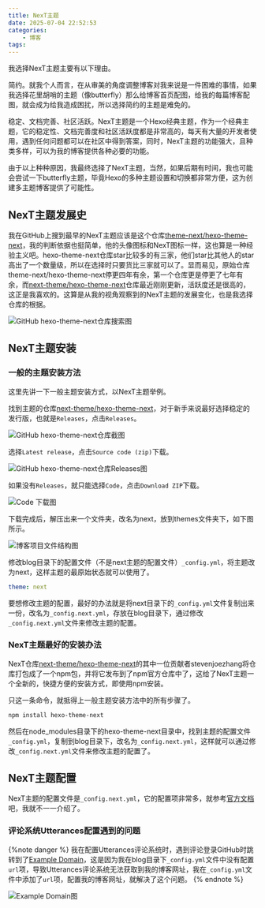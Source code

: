```yaml
---
title: NexT主题
date: 2025-07-04 22:52:53
categories:
    - 博客
tags:
---
```


我选择NexT主题主要有以下理由。

简约。就我个人而言，在从审美的角度调整博客对我来说是一件困难的事情，如果我选择花里胡哨的主题（像butterfly）那么给博客首页配图，给我的每篇博客配图，就会成为给我造成困扰，所以选择简约的主题是难免的。

稳定、文档完善、社区活跃。NexT主题是一个Hexo经典主题，作为一个经典主题，它的稳定性、文档完善度和社区活跃度都是非常高的，每天有大量的开发者使用，遇到任何问题都可以在社区中得到答案，同时，NexT主题的功能强大，且种类多样，可以为我的博客提供各种必要的功能。

由于以上种种原因，我最终选择了NexT主题，当然，如果后期有时间，我也可能会尝试一下butterfly主题，毕竟Hexo的多种主题设置和切换都非常方便，这为创建多主题博客提供了可能性。

<!-- more -->

## NexT主题发展史

我在GitHub上搜到最早的NexT主题应该是这个仓库[theme-next/hexo-theme-next](https://github.com/theme-next/hexo-theme-next)，我的判断依据也挺简单，他的头像图标和NexT图标一样，这也算是一种经验主义吧。hexo-theme-next仓库star比较多的有三家，他们star比其他人的star高出了一个数量级，所以在选择时只要货比三家就可以了。显而易见，原始仓库theme-next/hexo-theme-next停更四年有余，第一个仓库更是停更了七年有余，而[next-theme/hexo-theme-next](https://github.com/next-theme/hexo-theme-next)仓库最近刚刚更新，活跃度还是很高的，这正是我喜欢的。这算是从我的视角观察到的NexT主题的发展变化，也是我选择仓库的根据。

![GitHub hexo-theme-next仓库搜索图](1.png)

## NexT主题安装

### 一般的主题安装方法

这里先讲一下一般主题安装方式，以NexT主题举例。

找到主题的仓库[next-theme/hexo-theme-next](https://github.com/next-theme/hexo-theme-next)，对于新手来说最好选择稳定的发行版，也就是`Releases`，点击`Releases`。

![GitHub hexo-theme-next仓库截图](2.png)

选择`Latest release`，点击`Source code (zip)`下载。

![GitHub hexo-theme-next仓库Releases图](3.png)

如果没有`Releases`，就只能选择`Code`，点击`Download ZIP`下载。

![Code 下载图](4.png)

下载完成后，解压出来一个文件夹，改名为next，放到themes文件夹下，如下图所示。

![博客项目文件结构图](5.png)

修改blog目录下的配置文件（不是next主题的配置文件）`_config.yml`，将主题改为next，这样主题的最原始状态就可以使用了。

```yml _config.yml
theme: next
```

要想修改主题的配置，最好的办法就是将next目录下的`_config.yml`文件复制出来一份，改名为`_config.next.yml`，存放在blog目录下，通过修改`_config.next.yml`文件来修改主题的配置。

### NexT主题最好的安装办法

NexT仓库[next-theme/hexo-theme-next](https://github.com/next-theme/hexo-theme-next)的其中一位贡献者stevenjoezhang将仓库打包成了一个npm包，并将它发布到了npm官方仓库中了，这给了NexT主题一个全新的，快捷方便的安装方式，即使用npm安装。

只这一条命令，就抵得上一般主题安装方法中的所有步骤了。

```bash
npm install hexo-theme-next
```

然后在node_modules目录下的hexo-theme-next目录中，找到主题的配置文件`_config.yml`，复制到blog目录下，改名为`_config.next.yml`，这样就可以通过修改`_config.next.yml`文件来修改主题的配置了。

## NexT主题配置

NexT主题的配置文件是`_config.next.yml`，它的配置项非常多，就参考[官方文档](https://theme-next.js.org/docs/)吧，我就不一一介绍了。

### 评论系统Utterances配置遇到的问题

{%note danger %}
我在配置Utterances评论系统时，遇到评论登录GitHub时跳转到了[Example Domain](https://example.com/)，这是因为我在blog目录下`_config.yml`文件中没有配置`url`项，导致Utterances评论系统无法获取到我的博客网址，我在`_config.yml`文件中添加了`url`项，配置我的博客网址，就解决了这个问题。
{% endnote %}

![Example Domain图](6.png)
